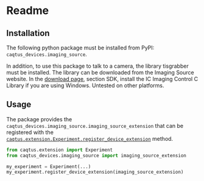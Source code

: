 Readme
======

Installation
------------

The following python package must be installed from PyPI: `caqtus_devices.imaging_source`.

In addition, to use this package to talk to a camera, the library tisgrabber must be 
installed.
The library can be downloaded from the Imaging Source website.
In the [download page](https://www.theimagingsource.com/en-us/support/download/),
section SDK, install the IC Imaging Control C Library if you are using Windows.
Untested on other platforms.

Usage
-----

The package provides the `caqtus_devices.imaging_source.imaging_source_extension` that
can be registered with the 
[`caqtus.extension.Experiment.register_device_extension`](https://caqtus.readthedocs.io/en/latest/_autosummary/caqtus.extension.Experiment.html#caqtus.extension.Experiment.register_device_extension) 
method.

```python
from caqtus.extension import Experiment
from caqtus_devices.imaging_source import imaging_source_extension

my_experiment = Experiment(...)
my_experiment.register_device_extension(imaging_source_extension)
```